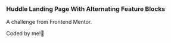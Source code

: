 ### Huddle Landing Page With Alternating Feature Blocks

A challenge from Frontend Mentor.

Coded by me!🤗
